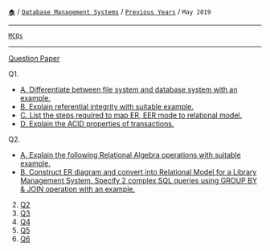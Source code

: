 [`🏠`](/) / [`Database Management Systems`](/s/dbms/) / [`Previous Years`](/s/dbms/previous-years/) / `May 2019`

<hr />

[`MCQs`](/s/dbms/mcqs/)

<hr />

<a href="https://links.sem5.tk/dbms-m19" rel="noopener noreferrer" target="_blank">Question Paper</a>

Q1.
  * [A. Differentiate between file system and database system with an example.](/s/dbms/previous-years/may-19/q1#q1a-differentiate-between-file-system-and-database-system-with-an-example)  
  * [B. Explain referential integrity with suitable example.](/s/dbms/previous-years/may-19/q1#q1b-explain-referential-integrity-with-suitable-example)
  * [C. List the steps required to map ER, EER mode to relational model.](/s/dbms/previous-years/may-19/q1#q1c-list-the-steps-required-to-map-er-eer-mode-to-relational-model)
  * [D. Explain the ACID properties of transactions.](/s/dbms/previous-years/may-19/q1#q1d-explain-the-acid-properties-of-transactions)

Q2.
  * [A. Explain the following Relational Algebra operations with suitable example.](/s/dbms/previous-years/may-19/q2#q2a-explain-the-following-relational-algebra-operations-with-suitable-example)
  * [B. Construct ER diagram and convert into Relational Model for a Library Management System. Specify 2 complex SQL queries using GROUP BY & JOIN operation with an example.](/s/dbms/previous-years/may-19/q2#q2b-construct-er-diagram-and-convert-into-relational-model-for-a-library-management-system-specify-2-complex-sql-queries-using-group-by--join-operation-with-an-example)

2. [Q2](/s/dbms/previous-years/may-19/q2)
3. [Q3](/s/dbms/previous-years/may-19/q3)
4. [Q4](/s/dbms/previous-years/may-19/q4)
5. [Q5](/s/dbms/previous-years/may-19/q5)
5. [Q6](/s/dbms/previous-years/may-19/q6)
